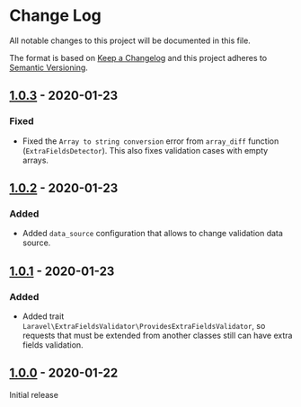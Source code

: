 # Change Log
All notable changes to this project will be documented in this file.

The format is based on [Keep a Changelog](http://keepachangelog.com/) 
and this project adheres to [Semantic Versioning](http://semver.org/).

## [1.0.3] - 2020-01-23

### Fixed

- Fixed the `Array to string conversion` error from `array_diff` function (`ExtraFieldsDetector`). This also
fixes validation cases with empty arrays.

## [1.0.2] - 2020-01-23

### Added

- Added `data_source` configuration that allows to change validation data source.

## [1.0.1] - 2020-01-23

### Added

- Added trait `Laravel\ExtraFieldsValidator\ProvidesExtraFieldsValidator`, so requests that must be extended from
another classes still can have extra fields validation.

## [1.0.0] - 2020-01-22

Initial release

[1.0.3]: https://github.com/tzurbaev/laravel-extra-fields-validator/compare/1.0.2...1.0.3
[1.0.2]: https://github.com/tzurbaev/laravel-extra-fields-validator/compare/1.0.1...1.0.2
[1.0.1]: https://github.com/tzurbaev/laravel-extra-fields-validator/compare/1.0.0...1.0.1
[1.0.0]: https://github.com/tzurbaev/laravel-extra-fields-validator/releases/tag/1.0.0
